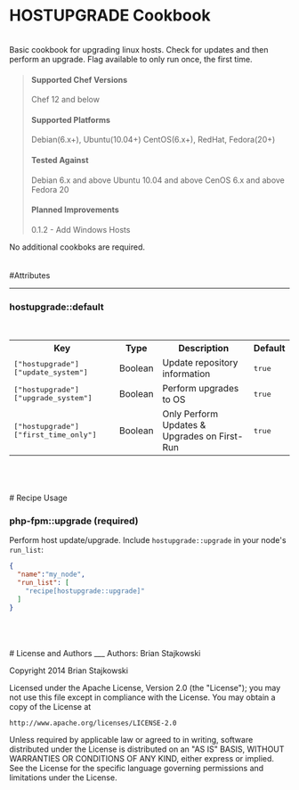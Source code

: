 HOSTUPGRADE Cookbook
=====
<br />
Basic cookbook for upgrading linux hosts.  Check for updates and then perform an upgrade.  Flag available to only run once, the first time.

>#### Supported Chef Versions
>Chef 12 and below
>#### Supported Platforms
>Debian(6.x+), Ubuntu(10.04+)
>CentOS(6.x+), RedHat, Fedora(20+)
>#### Tested Against
>Debian 6.x and above
>Ubuntu 10.04 and above
>CenOS 6.x and above
>Fedora 20
>#### Planned Improvements
>0.1.2 - Add Windows Hosts

No additional cookboks are required.
<br />
<br />
<br />
#Attributes
_____
### hostupgrade::default
<br />
<table>
  <tr>
    <th>Key</th>
    <th>Type</th>
    <th>Description</th>
    <th>Default</th>
  </tr>
  <tr>
    <td><tt>["hostupgrade"]["update_system"]</tt></td>
    <td>Boolean</td>
    <td>Update repository information</td>
    <td><tt>true</tt></td>
  </tr>
  <tr>
    <td><tt>["hostupgrade"]["upgrade_system"]</tt></td>
    <td>Boolean</td>
    <td>Perform upgrades to OS</td>
    <td><tt>true</tt></td>
  </tr>
  <tr>
    <td><tt>["hostupgrade"]["first_time_only"]</tt></td>
    <td>Boolean</td>
    <td>Only Perform Updates & Upgrades on First-Run</td>
    <td><tt>true</tt></td>
  </tr>
</table>
<br />
<br />
<br />
# Recipe Usage

### php-fpm::upgrade (required)

Perform host update/upgrade. Include `hostupgrade::upgrade` in your node's `run_list`:

```json
{
  "name":"my_node",
  "run_list": [
    "recipe[hostupgrade::upgrade]"
  ]
}
```
<br />
<br />
<br />
# License and Authors
___
Authors: Brian Stajkowski

Copyright 2014 Brian Stajkowski

Licensed under the Apache License, Version 2.0 (the "License");
you may not use this file except in compliance with the License.
You may obtain a copy of the License at

    http://www.apache.org/licenses/LICENSE-2.0

Unless required by applicable law or agreed to in writing, software
distributed under the License is distributed on an "AS IS" BASIS,
WITHOUT WARRANTIES OR CONDITIONS OF ANY KIND, either express or implied.
See the License for the specific language governing permissions and
limitations under the License.